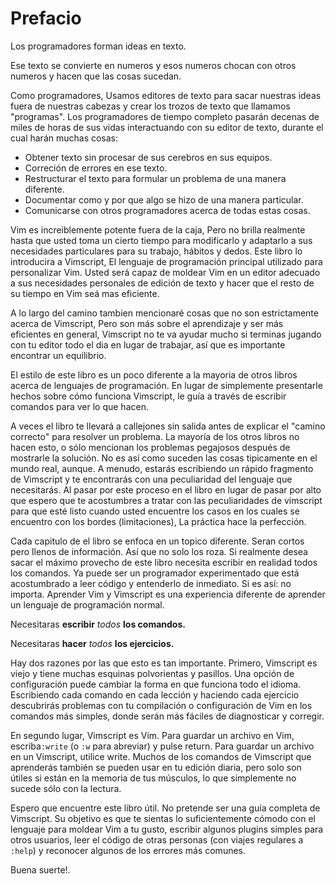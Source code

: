 # Prefacio

Los programadores forman ideas en texto.

Ese texto se convierte en numeros y esos numeros chocan con otros numeros y hacen que las cosas sucedan.

Como programadores, Usamos editores de texto para sacar nuestras ideas fuera de nuestras cabezas y crear los trozos de texto que llamamos "programas". Los programadores de tiempo completo pasarán decenas de miles de horas de sus vidas interactuando con su editor de texto, durante el cual harán muchas cosas:

-   Obtener texto sin procesar de sus cerebros en sus equipos.
-   Correción de errores en ese texto.
-   Restructurar el texto para formular un problema de una manera diferente.
-   Documentar como y por que algo se hizo de una manera particular.
-   Comunicarse con otros programadores acerca de todas estas cosas.

Vim es increiblemente potente fuera de la caja, Pero no brilla realmente hasta que usted toma un cierto tiempo para modificarlo y adaptarlo a sus necesidades particulares para su trabajo, hábitos y dedos. Este libro lo introducira a Vimscript, El lenguaje de programación principal utilizado para personalizar Vim. Usted será capaz de moldear Vim en un editor adecuado a sus necesidades personales de edición de texto y hacer que el resto de su tiempo en Vim seá mas eficiente.

A lo largo del camino tambien mencionaré cosas que no son estrictamente acerca de Vimscript, Pero son más sobre el aprendizaje y ser más eficientes en general, Vimscript no te va ayudar mucho si terminas jugando con tu editor todo el dia en lugar de trabajar, así que es importante encontrar un equilibrio.

El estilo de este libro es un poco diferente a la mayoria de otros libros acerca de lenguajes de programación. En lugar de simplemente presentarle hechos sobre cómo funciona Vimscript, le guía a través de escribir comandos para ver lo que hacen.

A veces el libro te llevará a callejones sin salida antes de explicar el "camino correcto" para resolver un problema. La mayoría de los otros libros no hacen esto, o sólo mencionan los problemas pegajosos después de mostrarle la solución. No es así como suceden las cosas tipicamente en el mundo real, aunque. A menudo, estarás escribiendo un rápido fragmento de Vimscript y te encontrarás con una peculiaridad del lenguaje que necesitarás. Al pasar por este proceso en el libro en lugar de pasar por alto que espero que te acostumbres a tratar con las peculiaridades de vimscript para que esté listo cuando usted encuentre los casos en los cuales se encuentro con los bordes (limitaciones), La práctica hace la perfección.

Cada capitulo de el libro se enfoca en un topico diferente. Seran cortos pero llenos de información. Así que no solo los roza. Si realmente desea sacar el máximo provecho de este libro necesita escribir en realidad todos los comandos. Ya puede ser un programador experimentado que está acostumbrado a leer código y entenderlo de inmediato. Si es así: no importa. Aprender Vim y Vimscript es una experiencia diferente de aprender un lenguaje de programación normal.

Necesitaras **escribir** *todos* **los comandos.**

Necesitaras **hacer** *todos* **los ejercicios.**

Hay dos razones por las que esto es tan importante. Primero, Vimscript es viejo y tiene muchas esquinas polvorientas y pasillos. Una opción de configuración puede cambiar la forma en que funciona todo el idioma. Escribiendo cada comando en cada lección y haciendo cada ejercicio descubrirás problemas con tu compilación o configuración de Vim en los comandos más simples, donde serán más fáciles de diagnosticar y corregir.

En segundo lugar, Vimscript es Vim. Para guardar un archivo en Vim, escriba`:write` (o `:w` para abreviar) y pulse return. Para guardar un archivo en un Vimscript, utilice write. Muchos de los comandos de Vimscript que aprenderás también se pueden usar en tu edición diaria, pero solo son útiles si están en la memoria de tus músculos, lo que simplemente no sucede sólo con la lectura.

Espero que encuentre este libro útil. No pretende ser una guía completa de Vimscript. Su objetivo es que te sientas lo suficientemente cómodo con el lenguaje para moldear Vim a tu gusto, escribir algunos plugins simples para otros usuarios, leer el código de otras personas (con viajes regulares a `:help`) y reconocer algunos de los errores más comunes.

Buena suerte!.
